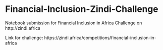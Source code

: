 # Financial-Inclusion-Zindi-Challenge
<p>Notebook submission for Financial Inclusion in Africa Challenge on http://zindi.africa<p>


<p>Link for challenge: https://zindi.africa/competitions/financial-inclusion-in-africa<p>
